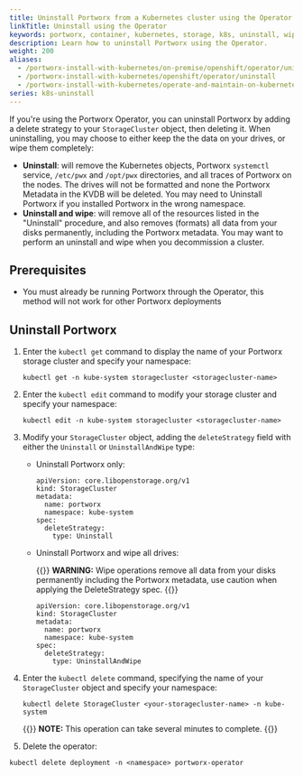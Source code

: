 ```yaml
---
title: Uninstall Portworx from a Kubernetes cluster using the Operator
linkTitle: Uninstall using the Operator
keywords: portworx, container, kubernetes, storage, k8s, uninstall, wipe, cleanup
description: Learn how to uninstall Portworx using the Operator.
weight: 200
aliases:
  - /portworx-install-with-kubernetes/on-premise/openshift/operator/uninstall/
  - /portworx-install-with-kubernetes/openshift/operator/uninstall
  - /portworx-install-with-kubernetes/operate-and-maintain-on-kubernetes/uninstall/uninstall-operator/
series: k8s-uninstall
---
```


If you're using the Portworx Operator, you can uninstall Portworx by adding a delete strategy to your `StorageCluster` object, then deleting it. When uninstalling, you may choose to either keep the the data on your drives, or wipe them completely:

* **Uninstall**: will remove the Kubernetes objects, Portworx `systemctl` service, `/etc/pwx` and `/opt/pwx` directories, and all traces of Portworx on the nodes. The drives will not be formatted and none the Portworx Metadata in the KVDB will be deleted. You may need to Uninstall Portworx if you installed Portworx in the wrong namespace. 
* **Uninstall and wipe**: will remove all of the resources listed in the "Uninstall" procedure, and also removes (formats) all data from your disks permanently, including the Portworx metadata. You may want to perform an uninstall and wipe when you decommission a cluster.


## Prerequisites

* You must already be running Portworx through the Operator, this method will not work for other Portworx deployments

## Uninstall Portworx

1. Enter the `kubectl get` command to display the name of your Portworx storage cluster and specify your namespace:

      ```text
      kubectl get -n kube-system storagecluster <storagecluster-name>
      ```

2. Enter the `kubectl edit` command to modify your storage cluster and specify your namespace:

      ```text
      kubectl edit -n kube-system storagecluster <storagecluster-name>
      ```

3. Modify your `StorageCluster` object, adding the `deleteStrategy` field with either the `Uninstall` or `UninstallAndWipe` type:

    * Uninstall Portworx only:

        ```text
        apiVersion: core.libopenstorage.org/v1
        kind: StorageCluster
        metadata:
          name: portworx
          namespace: kube-system
        spec:       
          deleteStrategy:
            type: Uninstall
        ```
    * Uninstall Portworx and wipe all drives:

        {{<info>}}
**WARNING:** Wipe operations remove all data from your disks permanently including the Portworx metadata, use caution when applying the DeleteStrategy spec.
        {{</info>}}

        ```text
        apiVersion: core.libopenstorage.org/v1
        kind: StorageCluster
        metadata:
          name: portworx
          namespace: kube-system
        spec:       
          deleteStrategy:
            type: UninstallAndWipe
        ```

4. Enter the `kubectl delete` command, specifying the name of your `StorageCluster` object and specify your namespace:

    ```text
    kubectl delete StorageCluster <your-storagecluster-name> -n kube-system
    ```
    {{<info>}}
**NOTE:** This operation can take several minutes to complete.
    {{</info>}}

5. Delete the operator:

  ```text
  kubectl delete deployment -n <namespace> portworx-operator
  ```